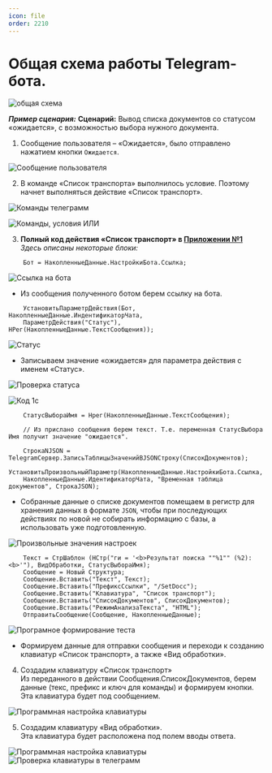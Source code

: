 ```yaml
---
icon: file   
order: 2210
---
```


# Общая схема работы Telegram-бота. 

![общая схема](static/01_ОбщаяСхема.png)

***Пример сценария:***
**Сценарий:** Вывод списка документов со статусом «ожидается», с возможностью выбора нужного документа.


1. Сообщение пользователя – «Ожидается», было отправлено нажатием кнопки `Ожидается`. 

![Сообщение пользователя](static/02_ОбщаяСхема.png)

2. В команде «Список транспорта» выполнилось условие. Поэтому начнет выполняться действие «Список транспорт».

![Команды телеграмм](static/03_ОбщаяСхема.png)

![Команды, условия ИЛИ](static/04_ОбщаяСхема.png)

3. **Полный код действия «Список транспорт» в [Приложении №1](static/Application1.docx)**  
*Здесь описаны некоторые блоки:*  

```1c
    Бот = НакопленныеДанные.НастройкиБота.Ссылка; 
```
![Ссылка на бота](static/05_ОбщаяСхема.png)

- Из сообщения полученного ботом берем ссылку на бота.
```1c
    УстановитьПараметрДействия(Бот, НакопленныеДанные.ИндентификаторЧата,
    ПараметрДействия("Статус"), НРег(НакопленныеДанные.ТекстСообщения));
```
![Статус](static/06_ОбщаяСхема.png)

- Записываем значение «ожидается» для параметра действия с именем «Статус».  

![Проверка статуса](static/07_ОбщаяСхема.png)

![Код 1с](static/08_ОбщаяСхема.png)
```1c
    СтатусВыбораИмя = Нрег(НакопленныеДанные.ТекстСообщения);
        
    // Из прислано сообщения берем текст. Т.е. переменная СтатусВыбора Имя получит значение "ожидается".

    СтрокаNJSON = TelegramСервер.ЗаписьТаблицыЗначенийВJSONСтроку(СписокДокументов); 
    УстановитьПроизвольныйПараметр(НакопленныеДанные.НастройкиБота.Ссылка,
    НакопленныеДанные.ИдентификаторЧата, "Временная таблица документов", СтрокаJSON);
```

- Собранные данные о списке документов помещаем в регистр для хранения данных в формате `JSON`, чтобы при последующих действиях по новой не собирать информацию с базы, а использовать уже подготовленную.

![Произвольные значения настроек](static/09_ОбщаяСхема.png)

```1c
    Текст = СтрШаблон (НСтр("ги = '<b>Результат поиска ""%1"" (%2):<b>'"), ВидОбработки, СтатусВыбораИмя);
    Сообщение = Новый Структура;
    Сообщение.Вставить("Текст", Текст);
    Сообщение.Вставить("ПрефиксСсылки", "/SetDocс");
    Сообщение.Вставить("Клавиатура", "Список транспорт"); 
    Сообщение.Вставить("СписокДокументов", СписокДокументов); 
    Сообщение.Вставить("РежимАнализаТекста", "HTML");
    ОтправитьСообщение(Сообщение, НакопленныеДанные);
```
![Програмное формирование теста](static/10_ОбщаяСхема.png)

- Формируем данные для отправки сообщения и переходи к созданию клавиатур «Список транспорт», а также «Вид обработки».

4. Создадим клавиатуру «Список транспорт»  
Из переданного в действии Сообщения.СписокДокументов, берем данные (текс, префикс и ключ для команды) и формируем кнопки. Эта клавиатура будет под сообщением.

![Программная настройка клавиатуры](static/11_ОбщаяСхема.png)

5. Создадим клавиатуру «Вид обработки».  
Эта клавиатура будет расположена под полем вводы ответа.

![Программная настройка клавиатуры](static/12_ОбщаяСхема.png)
![Проверка клавиатуры в телеграмм](static/13_ОбщаяСхема.png)